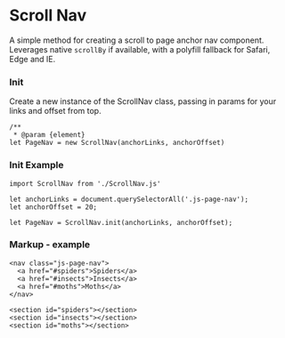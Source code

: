 # Scroll Nav

A simple method for creating a scroll to page anchor nav component.
Leverages native `scrollBy` if available, with a polyfill fallback for Safari, Edge and IE.


### Init

Create a new instance of the ScrollNav class, passing in params for your links and offset from top.

```
/**
 * @param {element}
let PageNav = new ScrollNav(anchorLinks, anchorOffset)
```

### Init Example
```
import ScrollNav from './ScrollNav.js'

let anchorLinks = document.querySelectorAll('.js-page-nav');
let anchorOffset = 20;

let PageNav = ScrollNav.init(anchorLinks, anchorOffset);
```


### Markup - example
```
<nav class="js-page-nav">
  <a href="#spiders">Spiders</a>
  <a href="#insects">Insects</a>
  <a href="#moths">Moths</a>
</nav>

<section id="spiders"></section>
<section id="insects"></section>
<section id="moths"></section>
```

